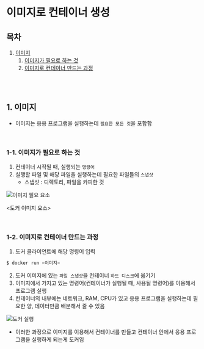 # 이미지로 컨테이너 생성

## 목차

1. [이미지](#1-이미지)
    1. [이미지가 필요로 하는 것](#1-1-이미지가-필요로-하는-것)
    2. [이미지로 컨테이너 만드는 과정](#1-2-이미지로-컨테이너-만드는-과정)

<br/>
<br/>

## 1. 이미지

- 이미지는 응용 프로그램을 실행하는데 `필요한 모든 것`을 포함함

<br/>

### 1-1. 이미지가 필요로 하는 것

1. 컨테이너 시작될 때, 실행되는 `명령어`
2. 실행할 파일 및 해당 파일을 실행하는데 필요한 파일들의 `스냅샷`
   - 스냅샷 : 디렉토리, 파일을 카피한 것

![이미지 필요 요소](../assets/img/docker_image.png)

<도커 이미지 요소>

<br/>

### 1-2. 이미지로 컨테이너 만드는 과정

1. 도커 클라이언트에 해당 명령어 입력

```bash
$ docker run <이미지>
```

2. 도커 이미지에 있는 `파일 스냅샷`을 컨테이너 `하드 디스크`에 옮기기
3. 이미지에서 가지고 있는 명령어(컨테이너가 실행될 때, 사용될 명령어)를 이용해서 프로그램 실행
4. 컨테이너의 내부에는 네트워크, RAM, CPU가 있고 응용 프로그램을 실행하는데 필요한 양, 데이터만큼 배분해서 줄 수 있음

![도커 실행](../assets/img/docker_run.png)

- 이러한 과정으로 이미지를 이용해서 컨테이너를 만들고 컨테이너 안에서 응용 프로그램을 실행하게 되는게 도커임